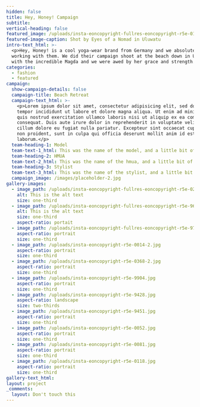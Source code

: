 ```yaml
---
hidden: false
title: Hey, Honey! Campaign
subtitle:
vertical-heading: false
featured_image: /uploads/insta-eoncopyright-fullres-eoncopyright-r5e-0119-2.jpg
featured-image-caption: Shot by Eyes of a Nomad in Uluwatu
intro-text_html: >-
  <p>Hey, Honey! is a cool yoga-wear brand from Germany and we absolutely loved
  working with them. We did their campaign shoot at the beach down in Uluwatu
  with the incredible Magda and we were awed by her grace and strength.</p>
categories:
  - fashion
  - featured
campaign:
  show-campaign-details: false
  campaign-title: Beach Retreat
  campaign-text_html: >-
    <p>Lorem ipsum dolor sit amet, consectetur adipisicing elit, sed do eiusmod
    tempor incididunt ut labore et dolore magna aliqua. Ut enim ad minim veniam,
    quis nostrud exercitation ullamco laboris nisi ut aliquip ex ea commodo
    consequat. Duis aute irure dolor in reprehenderit in voluptate velit esse
    cillum dolore eu fugiat nulla pariatur. Excepteur sint occaecat cupidatat
    non proident, sunt in culpa qui officia deserunt mollit anim id est
    laborum.</p>
  team-heading-1: Model
  team-text-1_html: This was the name of the model, and a little bit of a blurb about her.
  team-heading-2: HMUA
  team-text-2_html: This was the name of the hmua, and a little bit of a blurb about her.
  team-heading-3: Stylist
  team-text-3_html: This was the name of the stylist, and a little bit of a blurb about her.
  campaign_image: /images/placeholder-2.jpg
gallery-images:
  - image_path: /uploads/insta-eoncopyright-fullres-eoncopyright-r5e-0231-2.jpg
    alt: This is the alt text
    size: one-third
  - image_path: /uploads/insta-eoncopyright-fullres-eoncopyright-r5e-9610.jpg
    alt: This is the alt text
    size: one-third
    aspect-ratio: portait
  - image_path: /uploads/insta-eoncopyright-fullres-eoncopyright-r5e-9793-2.jpg
    aspect-ratio: portrait
    size: one-third
  - image_path: /uploads/insta-eoncopyright-r5e-0014-2.jpg
    aspect-ratio: portrait
    size: one-third
  - image_path: /uploads/insta-eoncopyright-r5e-0368-2.jpg
    aspect-ratio: portrait
    size: one-third
  - image_path: /uploads/insta-eoncopyright-r5e-9904.jpg
    aspect-ratio: portrait
    size: one-third
  - image_path: /uploads/insta-eoncopyright-r5e-9428.jpg
    aspect-ratio: landscape
    size: two-thirds
  - image_path: /uploads/insta-eoncopyright-r5e-9451.jpg
    aspect-ratio: portrait
    size: one-third
  - image_path: /uploads/insta-eoncopyright-r5e-0052.jpg
    aspect-ratio: portrait
    size: one-third
  - image_path: /uploads/insta-eoncopyright-r5e-0081.jpg
    aspect-ratio: portrait
    size: one-third
  - image_path: /uploads/insta-eoncopyright-r5e-0118.jpg
    aspect-ratio: portrait
    size: one-third
gallery-text_html:
layout: project
_comments:
  layout: Don't touch this
---
```

